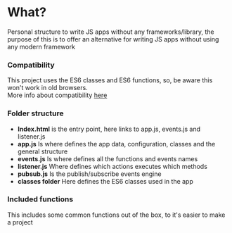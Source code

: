 # What?

 Personal structure to write JS apps without any frameworks/library, the purpose of this is to offer an alternative for writing JS apps without using any modern framework

### Compatibility

This project uses the ES6 classes and ES6 functions, so, be aware this won't work in old browsers.  
More info about compatibility [here](https://caniuse.com/#search=es6)  

 
### Folder structure

 - **Index.html** is the entry point, here links to app.js, events.js and listener.js
 - **app.js** Is where defines the app data, configuration, classes and the general structure
 - **events.js** Is where defines all the functions and events names
 - **listener.js** Where defines which actions executes which methods
 - **pubsub.js** Is the publish/subscribe events engine
 - **classes folder** Here defines the ES6 classes used in the app

### Included functions

This includes some common functions out of the box, to it's easier to make a project